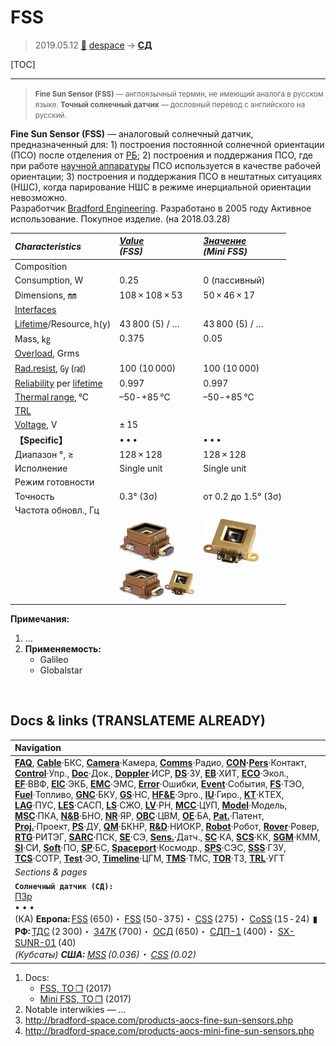 # FSS
> 2019.05.12 [🚀](../index/index.md) [despace](index.md) → **[СД](sensor.md)**

[TOC]

---

> <small>**Fine Sun Sensor (FSS)** — англоязычный термин, не имеющий аналога в русском языке. **Точный солнечный датчик** — дословный перевод с английского на русский.</small>

**Fine Sun Sensor (FSS)** — аналоговый солнечный датчик, предназначенный для: 1) построения постоянной солнечной ориентации (ПСО) после отделения от [РБ](lv.md); 2) построения и поддержания ПСО, где при работе [научной аппаратуры](oe.md) ПСО используется в качестве рабочей ориентации; 3) построения и поддержания ПСО в нештатных ситуациях (НШС), когда парирование НШС в режиме инерциальной ориентации невозможно.  
Разработчик [Bradford Engineering](zz_bradford_eng.md). Разработано в 2005 году Активное использование. Покупное изделие. (на 2018.03.28)

|*Characteristics*|*[Value](si.md)<br> (FSS)*|*[Значение](si.md)<br> (Mini FSS)*|
|:--|:--|:--|
|Composition| | |
|Consumption, W|0.25|0 (пассивный)|
|Dimensions, ㎜|108 × 108 × 53|50 × 46 × 17|
|[Interfaces](interface.md)| | |
|[Lifetime](lifetime.md)/Resource, h(y)|43 800 (5) / …|43 800 (5) / …|
|Mass, ㎏|0.375|0.05|
|[Overload](vibration.md), Grms| | |
|[Rad.resist](ion_rad.md), ㏉ (㎭)|100 (10 000)|100 (10 000)|
|[Reliability](qm.md) per [lifetime](lifetime.md)|0.997|0.997|
|[Thermal range](tcs.md), ℃|–50 ‑ +85 ℃|–50 ‑ +85 ℃|
|[TRL](trl.md)| | |
|[Voltage](voltage.md), V|± 15| |
|**【Specific】**|• • •|• • •|
|Диапазон °, ≥|128 × 128|128 × 128|
|Исполнение|Single unit|Single unit|
|Режим готовности| | |
|Точность|0.3° (3σ)|от 0.2 до 1.5° (3σ)|
|Частота обновл., Гц| | |
| |[![](f/sensor/f/fss_pic1_thumb.jpg)](f/sensor/f/fss_pic1.jpg)|[![](f/sensor/f/fss_mini_pic1_thumb.jpg)](f/sensor/f/fss_mini_pic1.jpg)|
| |[![](f/sensor/f/fss_fss_mini_pic1_thumb.jpg)](f/sensor/f/fss_fss_mini_pic1.jpg)| |

**Примечания:**

   1. …
   1. **Применяемость:**
      - Galileo
      - Globalstar



<p style="page-break-after:always"> </p>

## Docs & links (TRANSLATEME ALREADY)
|Navigation|
|:--|
|**[FAQ](faq.md)**, **[Cable](cable.md)**·БКС, **[Camera](cam.md)**·Камера, **[Comms](comms.md)**·Радио, **[CON](contact.md)·[Pers](person.md)**·Контакт, **[Control](control.md)**·Упр., **[Doc](doc.md)**·Док., **[Doppler](doppler.md)**·ИСР, **[DS](ds.md)**·ЗУ, **[EB](eb.md)**·ХИТ, **[ECO](ecology.md)**·Экол., **[EF](ef.md)**·ВВФ, **[ElC](elc.md)**·ЭКБ, **[EMC](emc.md)**·ЭМС, **[Error](error.md)**·Ошибки, **[Event](event.md)**·События, **[FS](fs.md)**·ТЭО, **[Fuel](fuel.md)**·Топливо, **[GNC](gnc.md)**·БКУ, **[GS](scs.md)**·НС, **[HF&E](hfe.md)**·Эрго., **[IU](iu.md)**·Гиро., **[KT](kt.md)**·КТЕХ, **[LAG](lag.md)**·ПУC, **[LES](les.md)**·САСП, **[LS](ls.md)**·СЖО, **[LV](lv.md)**·РН, **[MCC](mcc.md)**·ЦУП, **[Model](model.md)**·Модель, **[MSC](sc.md)**·ПКА, **[N&B](nnb.md)**·БНО, **[NR](nr.md)**·ЯР, **[OBC](obc.md)**·ЦВМ, **[OE](oe.md)**·БА, **[Pat.](патент.md)**·Патент, **[Proj.](project.md)**·Проект, **[PS](ps.md)**·ДУ, **[QM](qm.md)**·БКНР, **[R&D](rnd.md)**·НИОКР, **[Robot](robotics.md)**·Робот, **[Rover](rover.md)**·Ровер, **[RTG](rtg.md)**·РИТЭГ, **[SARC](sarc.md)**·ПСК, **[SE](se.md)**·СЭ, **[Sens.](sensor.md)**·Датч., **[SC](sc.md)**·КА, **[SCS](scs.md)**·КК, **[SGM](sgm.md)**·КММ, **[SI](si.md)**·СИ, **[Soft](soft.md)**·ПО, **[SP](sp.md)**·БС, **[Spaceport](spaceport.md)**·Космодр., **[SPS](sps.md)**·СЭС, **[SSS](sss.md)**·ГЗУ, **[TCS](tcs.md)**·СОТР, **[Test](test.md)**·ЭО, **[Timeline](timeline.md)**·ЦГМ, **[TMS](tms.md)**·ТМС, **[TOR](tor.md)**·ТЗ, **[TRL](trl.md)**·УГТ|
|*Sections & pages*|
|**`Солнечный датчик (СД):`**<br> [ПЗр](fov.md) <br>• • •<br> (КА) **Европа:** [FSS](fss_jo.md) (650)・ [FSS](fss.md) (50 ‑ 375)・ [CSS](css.md) (275)・ [CoSS](coss.md) (15 ‑ 24)  ▮  **РФ:** [ТДС](tds.md) (2 300)・ [347К](347k.md) (700)・ [ОСД](osd.md) (650)・ [СДП-1](sdp_1.md) (400)・ [SX-SUNR-01](sx_sunr_01.md) (40)<br> *(Кубсаты) **США:** [MSS](mss_sm.md) (0.036)・ [CSS](css_sm.md) (0.02)*|

   1. Docs:
      - [FSS, ТО ❐](f/sensor/f/fss_datasheet.djvu) (2017)
      - [Mini FSS, ТО ❐](f/sensor/f/fss_mini_datasheet.djvu) (2017)
   1. Notable interwikies — …
   1. <http://bradford-space.com/products-aocs-fine-sun-sensors.php>
   1. <http://bradford-space.com/products-aocs-mini-fine-sun-sensors.php>
